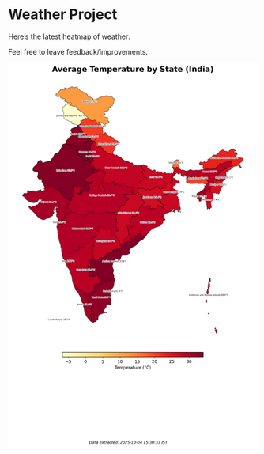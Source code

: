 # Weather Project

Here’s the latest heatmap of weather:

Feel free to leave feedback/improvements.

![India Heatmap](docs/assets/india_heatmap.png?v=E0F043)
